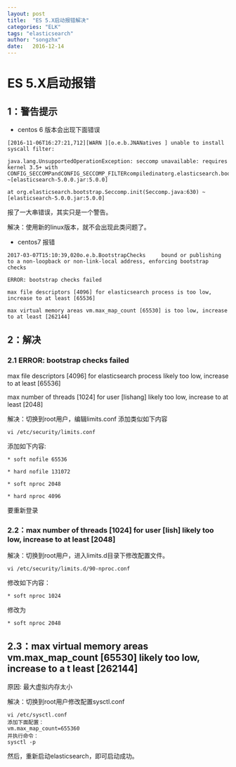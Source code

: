 ```yaml
---
layout: post
title:  "ES 5.X启动报错解决"
categories: "ELK"
tags: "elasticsearch"
author: "songzhx"
date:   2016-12-14
---
```


# ES 5.X启动报错

## 1：警告提示

- centos 6 版本会出现下面错误

```
[2016-11-06T16:27:21,712][WARN ][o.e.b.JNANatives ] unable to install syscall filter:

java.lang.UnsupportedOperationException: seccomp unavailable: requires kernel 3.5+ with CONFIG_SECCOMPandCONFIG_SECCOMP_FILTERcompiledinatorg.elasticsearch.bootstrap.Seccomp.linuxImpl(Seccomp.java:349) ~[elasticsearch-5.0.0.jar:5.0.0]

at org.elasticsearch.bootstrap.Seccomp.init(Seccomp.java:630) ~[elasticsearch-5.0.0.jar:5.0.0]
```
报了一大串错误，其实只是一个警告。

解决：使用新的linux版本，就不会出现此类问题了。



- centos7 报错

```
2017-03-07T15:10:39,020o.e.b.BootstrapChecks     bound or publishing to a non-loopback or non-link-local address, enforcing bootstrap checks

ERROR: bootstrap checks failed

max file descriptors [4096] for elasticsearch process is too low, increase to at least [65536]

max virtual memory areas vm.max_map_count [65530] is too low, increase to at least [262144]
```





## 2：解决

### 2.1 ERROR: bootstrap checks failed

max file descriptors [4096] for elasticsearch process likely too low, increase to at least [65536]

max number of threads [1024] for user [lishang] likely too low, increase to at least [2048]

解决：切换到root用户，编辑limits.conf 添加类似如下内容
```
vi /etc/security/limits.conf
```
添加如下内容:
```
* soft nofile 65536

* hard nofile 131072

* soft nproc 2048

* hard nproc 4096
```
要重新登录

### 2.2：max number of threads [1024] for user [lish] likely too low, increase to at least [2048]

解决：切换到root用户，进入limits.d目录下修改配置文件。
```
vi /etc/security/limits.d/90-nproc.conf
```
修改如下内容：
```
* soft nproc 1024
```
  修改为
```
* soft nproc 2048
```
## 2.3：max virtual memory areas vm.max_map_count [65530] likely too low, increase to a t least [262144]

原因: 最大虚拟内存太小



解决：切换到root用户修改配置sysctl.conf

```
vi /etc/sysctl.conf
添加下面配置：
vm.max_map_count=655360
并执行命令：
sysctl -p
```
 然后，重新启动elasticsearch，即可启动成功。










